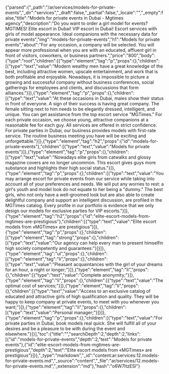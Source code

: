 {"parsed":{"_path":"/ar/services/models-for-private-events","_dir":"services","_draft":false,"_partial":false,"_locale":"","_empty":false,"title":"Models for private events in Dubai - Mgtimes agency","description":"Do you want to order a girl model for events? MGTIMES! Elite escort in Dubai! VIP escort in Dubai! Escort services with girls of model appearance. Ideal companions with the necessary data for private events","img":"models-for-private-events","h1":"Models for private events","about":"For any occasion, a company will be selected. You will appear more professional when you are with an educated, affluent girl in front of visitors, coworkers, or business partners.","price":"800","body":{"type":"root","children":[{"type":"element","tag":"p","props":{},"children":[{"type":"text","value":"Modern wealthy men have a great knowledge of the best, including attractive women, upscale entertainment, and work that is both profitable and enjoyable. Nowadays, it is impossible to picture a growing and successful company without business conferences, social gatherings for employees and clients, and discussions that form alliances."}]},{"type":"element","tag":"p","props":{},"children":[{"type":"text","value":"At these occasions in Dubai, males show their status in front of everyone. A sign of their success is having great company. The female sitting next to him needs to be elegantly dressed, intelligent, and unique. You can get assistance from the top escort service \"MGTimes.\" For each private occasion, we choose young, attractive companions at a reasonable fee for each guy. All services are offered in strict confidence. For private parties in Dubai, our business provides models with first-rate service. The routine business meeting you have will be exciting and unforgettable."}]},{"type":"element","tag":"h2","props":{"id":"models-for-private-events"},"children":[{"type":"text","value":"Models for private events"}]},{"type":"element","tag":"p","props":{},"children":[{"type":"text","value":"Nowadays elite girls from catwalks and glossy magazine covers are no longer uncommon. This escort gives guys more substance and highlights their high social status."}]},{"type":"element","tag":"p","props":{},"children":[{"type":"text","value":"You may arrange escort for private events from our service while taking into account all of your preferences and needs. We will put any worries to rest: a girl's youth and model look do not equate to her being a \"dummy.\" The best girls, who not only have a well-groomed look but are also able to create delightful company and support an intelligent discussion, are profiled in the MGTimes catalog. Every profile in our portfolio is evidence that we only design our models for exclusive parties for VIP escorts."}]},{"type":"element","tag":"h2","props":{"id":"elite-escort-models-from-mgtimes-are-prestigious"},"children":[{"type":"text","value":"Elite escort models from «MGTimes» are prestigious"}]},{"type":"element","tag":"p","props":{},"children":[{"type":"element","tag":"strong","props":{},"children":[{"type":"text","value":"Our agency can help every man to present himselfin high society competently and guarantees:"}]}]},{"type":"element","tag":"ul","props":{},"children":[{"type":"element","tag":"li","props":{},"children":[{"type":"text","value":"Pleasant acquaintances with the girl of your dreams for an hour, a night or longer;"}]},{"type":"element","tag":"li","props":{},"children":[{"type":"text","value":"Complete anonymity;"}]},{"type":"element","tag":"li","props":{},"children":[{"type":"text","value":"The optimal cost of services;"}]},{"type":"element","tag":"li","props":{},"children":[{"type":"text","value":"Access to an exclusive catalog of educated and attractive girls of high qualification and quality. They will be happy to keep company at private events, to meet with you whenever you want;"}]},{"type":"element","tag":"li","props":{},"children":[{"type":"text","value":"Personal manager;"}]}]},{"type":"element","tag":"p","props":{},"children":[{"type":"text","value":"For private parties in Dubai, book models real quick. She will fulfill all of your desires and be a pleasure to be with during the event and elsewhere."}]}],"toc":{"title":"","searchDepth":2,"depth":2,"links":[{"id":"models-for-private-events","depth":2,"text":"Models for private events"},{"id":"elite-escort-models-from-mgtimes-are-prestigious","depth":2,"text":"Elite escort models from «MGTimes» are prestigious"}]}},"_type":"markdown","_id":"content:ar:services:12.models-for-private-events.md","_source":"content","_file":"ar/services/12.models-for-private-events.md","_extension":"md"},"hash":"o6W7ItzESl"}